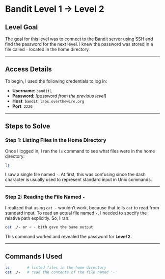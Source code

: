 # Bandit Level 1 → Level 2

## Level Goal

The goal for this level was to connect to the Bandit server using SSH and find the password for the next level. I knew the password was stored in a file called `-` located in the home directory.

---

## Access Details

To begin, I used the following credentials to log in:

- **Username**: `bandit1`  
- **Password**: *[password from the previous level]*  
- **Host**: `bandit.labs.overthewire.org`  
- **Port**: `2220`

---

## Steps to Solve

### Step 1: Listing Files in the Home Directory

Once I logged in, I ran the `ls` command to see what files were in the home directory:

```bash
ls
```

I saw a single file named `-`. At first, this was confusing since the dash character is usually used to represent standard input in Unix commands.

---

### Step 2: Reading the File Named `-`

I realized that using `cat -` wouldn’t work, because that tells `cat` to read from standard input. To read an actual file named `-`, I needed to specify the relative path explicitly. So, I ran:

```bash
cat ./- or < - bith gave the same output
```

This command worked and revealed the password for **Level 2**.

---

## Commands I Used

```bash
ls        # listed files in the home directory
cat ./-   # read the contents of the file named '-'
```
